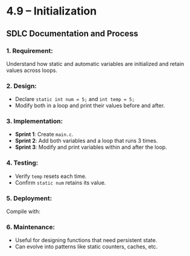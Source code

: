 # 4.9 – Initialization
## SDLC Documentation and Process

### 1. **Requirement:**
   Understand how static and automatic variables are initialized and retain values across loops.

### 2. **Design:**
   - Declare `static int num = 5;` and `int temp = 5;`
   - Modify both in a loop and print their values before and after.

### 3. **Implementation:**
   - **Sprint 1**: Create `main.c`.
   - **Sprint 2**: Add both variables and a loop that runs 3 times.
   - **Sprint 3**: Modify and print variables within and after the loop.

### 4. **Testing:**
   - Verify `temp` resets each time.
   - Confirm `static num` retains its value.

### 5. **Deployment:**
   Compile with:

   ### 6. **Maintenance:**
- Useful for designing functions that need persistent state.
- Can evolve into patterns like static counters, caches, etc.